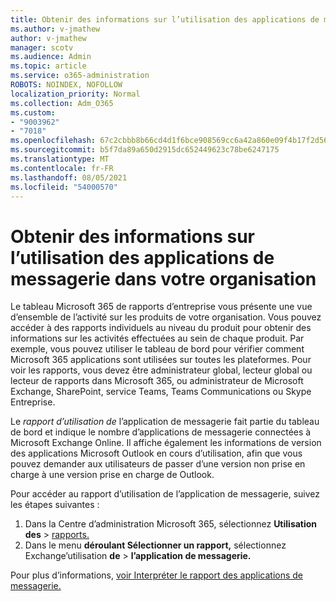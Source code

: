 ```yaml
---
title: Obtenir des informations sur l’utilisation des applications de messagerie dans votre organisation
ms.author: v-jmathew
author: v-jmathew
manager: scotv
ms.audience: Admin
ms.topic: article
ms.service: o365-administration
ROBOTS: NOINDEX, NOFOLLOW
localization_priority: Normal
ms.collection: Adm_O365
ms.custom:
- "9003962"
- "7018"
ms.openlocfilehash: 67c2cbbb8b66cd4d1f6bce908569cc6a42a860e09f4b17f2d564aba724d0fc41
ms.sourcegitcommit: b5f7da89a650d2915dc652449623c78be6247175
ms.translationtype: MT
ms.contentlocale: fr-FR
ms.lasthandoff: 08/05/2021
ms.locfileid: "54000570"
---
```

# <a name="gain-insight-into-the-use-of-email-apps-in-your-organization"></a>Obtenir des informations sur l’utilisation des applications de messagerie dans votre organisation

Le tableau Microsoft 365 de rapports d’entreprise vous présente une vue d’ensemble de l’activité sur les produits de votre organisation. Vous pouvez accéder à des rapports individuels au niveau du produit pour obtenir des informations sur les activités effectuées au sein de chaque produit. Par exemple, vous pouvez utiliser le tableau de bord pour vérifier comment Microsoft 365 applications sont utilisées sur toutes les plateformes. Pour voir les rapports, vous devez être administrateur global, lecteur global ou lecteur de rapports dans Microsoft 365, ou administrateur de Microsoft Exchange, SharePoint, service Teams, Teams Communications ou Skype Entreprise.

Le *rapport d’utilisation de* l’application de messagerie fait partie du tableau de bord et indique le nombre d’applications de messagerie connectées à Microsoft Exchange Online. Il affiche également les informations de version des applications Microsoft Outlook en cours d’utilisation, afin que vous pouvez demander aux utilisateurs de passer d’une version non prise en charge à une version prise en charge de Outlook.

Pour accéder au rapport d’utilisation de l’application de messagerie, suivez les étapes suivantes :

1. Dans la Centre d’administration Microsoft 365, sélectionnez **Utilisation des**  >  [rapports.](https://go.microsoft.com/fwlink/?linkid=2140342)
2. Dans le menu **déroulant Sélectionner un rapport,** sélectionnez Exchange’utilisation **de**  >  **l’application de messagerie.**

Pour plus d’informations, [voir Interpréter le rapport des applications de messagerie.](https://go.microsoft.com/fwlink/?linkid=2140508)
